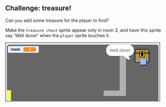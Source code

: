 ## Challenge: treasure!

Can you add some treasure for the player to find?

Make the `treasure chest` sprite appear only in room 3, and have this sprite say 'Well done!' when the `player` sprite touches it.

![තිර රුව(screenshot)](images/world-treasure.png)